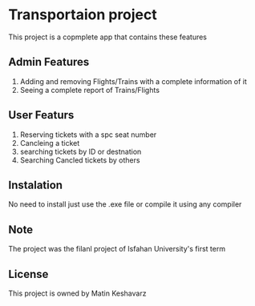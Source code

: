 # Transportaion project
This project is a copmplete app that contains these features
## Admin Features
1) Adding and removing Flights/Trains with a complete information of it
2) Seeing a complete report of Trains/Flights

## User Featurs
1) Reserving tickets with a spc seat number
2) Cancleing a ticket
3) searching tickets by ID or destnation
4) Searching Cancled tickets by others

## Instalation
No need to install just use the .exe file or compile it using any compiler

## Note
The project was the filanl project of Isfahan University's first term

## License
This project is owned by Matin Keshavarz
